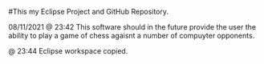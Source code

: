 #This my Eclipse Project and GitHub Repository.

08/11/2021 @ 23:42
This software should in the future provide the user the ability to play a game of chess agaisnt a number of compuyter opponents.

@ 23:44
Eclipse workspace copied. 